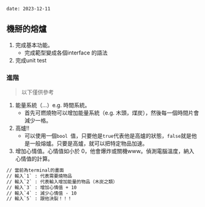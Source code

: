 ```
date: 2023-12-11
```
## 機掰的熔爐
1. 完成基本功能。
	- 完成範型變成各個interface 的語法
2. 完成unit test

### 進階
> 以下僅供參考

1. 能量系統（...）e.g. 時間系統。
	- 首先可燃燒物可以增加能量系統（e.g. 木頭，煤炭），然後每一個時間片會減少一格。
2. 高爐!!
	- 可以使用一個`bool `值，只要他是`true`代表他是高爐的狀態，`false`就是他是一般熔爐。只要是高爐，就可以把特定物品加速。
3. 增加心情值。心情值如小於 0，他會爆炸或關機www。偵測電腦溫度，納入心情值的計算。

```txt
// 當前為terminal的畫面
// 輸入`1` : 代表需要燒物品
// 輸入`2` : 代表輸入增加能量的物品（木炭之類）
// 輸入`3` : 增加心情值 + 10
// 輸入`4` : 減少心情值 - 10
// 輸入`5` : 跟他決裂！！！


```